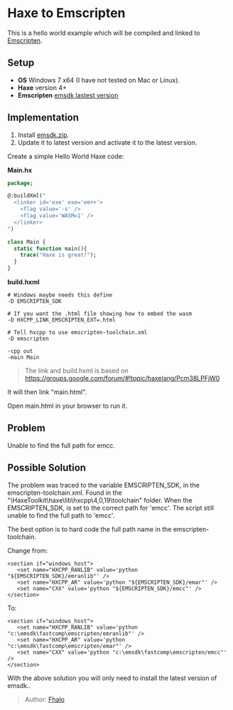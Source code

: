 [tags]: / "Emscripten"
# Haxe to Emscripten

This is a hello world example which will be compiled and linked to [Emscripten](https://emscripten.org/).

## Setup

* **OS** Windows 7 x64 (I have not tested on Mac or Linux).  
* **Haxe** version 4+
* **Emscripten** [emsdk lastest version](https://emscripten.org/docs/getting_started/downloads.html)

## Implementation

1. Install [emsdk.zip](https://emscripten.org/docs/getting_started/downloads.html).  
2. Update it to latest version and activate it to the latest version.  
   
Create a simple Hello World Haxe code:
   
__Main.hx__

```haxe
package;

@:buildXml("
  <linker id='exe' exe='em++'>
    <flag value='-s' />
    <flag value='WASM=1' />
  </linker>
")

class Main {
  static function main(){
    trace("Haxe is great!");
  }
}
```
    
__build.hxml__
```build
# Windows maybe needs this define
-D EMSCRIPTEN_SDK

# If you want the .html file showing how to embed the wasm
-D HXCPP_LINK_EMSCRIPTEN_EXT=.html

# Tell hxcpp to use emscripten-toolchain.xml
-D emscripten

-cpp out
-main Main
```
> The link and build.hxml is based on <https://groups.google.com/forum/#!topic/haxelang/Pcm38LPFjW0>  

It will then link "main.html".

Open main.html in your browser to run it.

## Problem
Unable to find the full path for emcc.

## Possible Solution
The problem was traced to the variable EMSCRIPTEN_SDK, in the emscripten-toolchain.xml. Found in the "\HaxeToolkit\haxe\lib\hxcpp\4,0,19\toolchain" folder. When the EMSCRIPTEN_SDK, is set to the correct path for 'emcc'. The script still unable to find the full path to 'emcc'.

The best option is to hard code the full path name in the emscripten-toolchain.

Change from:
```
<section if="windows_host">
   <set name="HXCPP_RANLIB" value='python "${EMSCRIPTEN_SDK}/emranlib"' />
   <set name="HXCPP_AR" value='python "${EMSCRIPTEN_SDK}/emar"' />
   <set name="CXX" value='python "${EMSCRIPTEN_SDK}/emcc"' />
</section>

```
To:
```
<section if="windows_host">
   <set name="HXCPP_RANLIB" value='python "c:\emsdk\fastcomp\emscripten/emranlib"' />
   <set name="HXCPP_AR" value='python "c:\emsdk\fastcomp\emscripten/emar"' />
   <set name="CXX" value='python "c:\emsdk\fastcomp\emscripten/emcc"' />
</section>
```

With the above solution you will only need to install the latest version of emsdk..

> Author: [Fhalo](https://github.com/Fhalo48)
